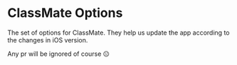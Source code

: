 # ClassMate Options
The set of options for ClassMate. They help us update the app according to the changes in iOS version.

Any pr will be ignored of course 😐
